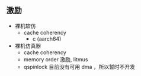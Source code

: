 ## 激励
* 裸机软仿
  * cache coherency
    * c (aarch64)
* 裸机仿真器
  * cache coherency
  * memory order 激励, litmus
  * qspinlock
目前没有可用 dma ，所以暂时不开发
